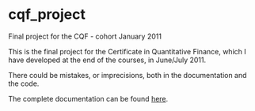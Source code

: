 # cqf_project
Final project for the CQF - cohort January 2011

This is the final project for the Certificate in Quantitative Finance, which I have developed at the end of the courses, in June/July 2011.

There could be mistakes, or imprecisions, both in the documentation and the code.

The complete documentation can be found [here](https://github.com/lsgro/cqf_project/blob/master/Luigi%20Sgro%20CQF%20Jan%202011%20Final%20Project%20Report.pdf).
